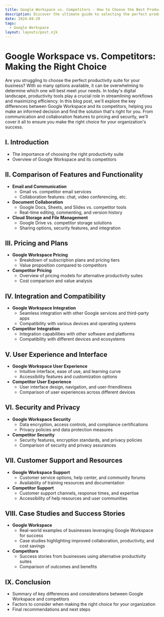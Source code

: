 ```yaml
---
title: Google Workspace vs. Competitors - How to Choose the Best Productivity Suite for Your Business
description: Discover the ultimate guide to selecting the perfect productivity suite for your business! Explore the differences between Google Workspace and its competitors, from features to pricing. Make the right choice today and boost your team's efficiency!
date: 2024-04-29
tags:
  - Google Workspace
layout: layouts/post.njk
---
```


# Google Workspace vs. Competitors: Making the Right Choice

Are you struggling to choose the perfect productivity suite for your business? With so many options available, it can be overwhelming to determine which one will best meet your needs. In today's digital landscape, productivity tools play a crucial role in streamlining workflows and maximizing efficiency. In this blog post, we'll explore the key differences between Google Workspace and its competitors, helping you make an informed decision and find the solution that's right for you. From communication and collaboration features to pricing and security, we'll cover it all to ensure you make the right choice for your organization's success.

## I. Introduction

- The importance of choosing the right productivity suite
- Overview of Google Workspace and its competitors

## II. Comparison of Features and Functionality

- **Email and Communication**
  - Gmail vs. competitor email services
  - Collaboration features: chat, video conferencing, etc.
- **Document Collaboration**
  - Google Docs, Sheets, and Slides vs. competitor tools
  - Real-time editing, commenting, and version history
- **Cloud Storage and File Management**
  - Google Drive vs. competitor storage solutions
  - Sharing options, security features, and integration

## III. Pricing and Plans

- **Google Workspace Pricing**
  - Breakdown of subscription plans and pricing tiers
  - Value proposition compared to competitors
- **Competitor Pricing**
  - Overview of pricing models for alternative productivity suites
  - Cost comparison and value analysis

## IV. Integration and Compatibility

- **Google Workspace Integration**
  - Seamless integration with other Google services and third-party apps
  - Compatibility with various devices and operating systems
- **Competitor Integration**
  - Integration capabilities with other software and platforms
  - Compatibility with different devices and ecosystems

## V. User Experience and Interface

- **Google Workspace User Experience**
  - Intuitive interface, ease of use, and learning curve
  - Accessibility features and customization options
- **Competitor User Experience**
  - User interface design, navigation, and user-friendliness
  - Comparison of user experiences across different devices

## VI. Security and Privacy

- **Google Workspace Security**
  - Data encryption, access controls, and compliance certifications
  - Privacy policies and data protection measures
- **Competitor Security**
  - Security features, encryption standards, and privacy policies
  - Comparison of security and privacy assurances

## VII. Customer Support and Resources

- **Google Workspace Support**
  - Customer service options, help center, and community forums
  - Availability of training resources and documentation
- **Competitor Support**
  - Customer support channels, response times, and expertise
  - Accessibility of help resources and user communities

## VIII. Case Studies and Success Stories

- **Google Workspace**
  - Real-world examples of businesses leveraging Google Workspace for success
  - Case studies highlighting improved collaboration, productivity, and cost savings
- **Competitors**
  - Success stories from businesses using alternative productivity suites
  - Comparison of outcomes and benefits

## IX. Conclusion

- Summary of key differences and considerations between Google Workspace and competitors
- Factors to consider when making the right choice for your organization
- Final recommendations and next steps
